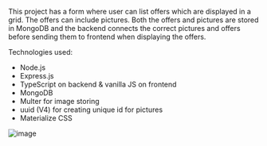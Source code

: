 This project has a form where user can list offers which are displayed in a grid. The offers can include pictures. Both the offers and pictures are stored in MongoDB and the backend connects the correct pictures and offers before sending them to frontend when displaying the offers.

Technologies used:

- Node.js
- Express.js
- TypeScript on backend & vanilla JS on frontend
- MongoDB
- Multer for image storing
- uuid (V4) for creating unique id for pictures
- Materialize CSS


![image](https://github.com/user-attachments/assets/afffdace-6f8f-414e-a1f5-10a805c18aa0)
